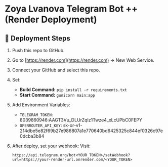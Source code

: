 # Zoya Lvanova Telegram Bot ++(Render Deployment)

## 🚀 Deployment Steps

1. Push this repo to GitHub.
2. Go to [https://render.com](https://render.com) → New Web Service.
3. Connect your GitHub and select this repo.
4. Set:
   - **Build Command:** `pip install -r requirements.txt`
   - **Start Command:** `gunicorn main:app`
5. Add Environment Variables:
   - `TELEGRAM_TOKEN`: 8039860946:AAGT3Vu_DLUrZqIz1Twze4_xLcUPbC0FEPY
   - `OPENROUTER_API_KEY`: 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

6. After deploy, set your webhook:
   Visit:
   ```
   https://api.telegram.org/bot<YOUR_TOKEN>/setWebhook?url=https://your-render-url.onrender.com/<YOUR_TOKEN>
   ```